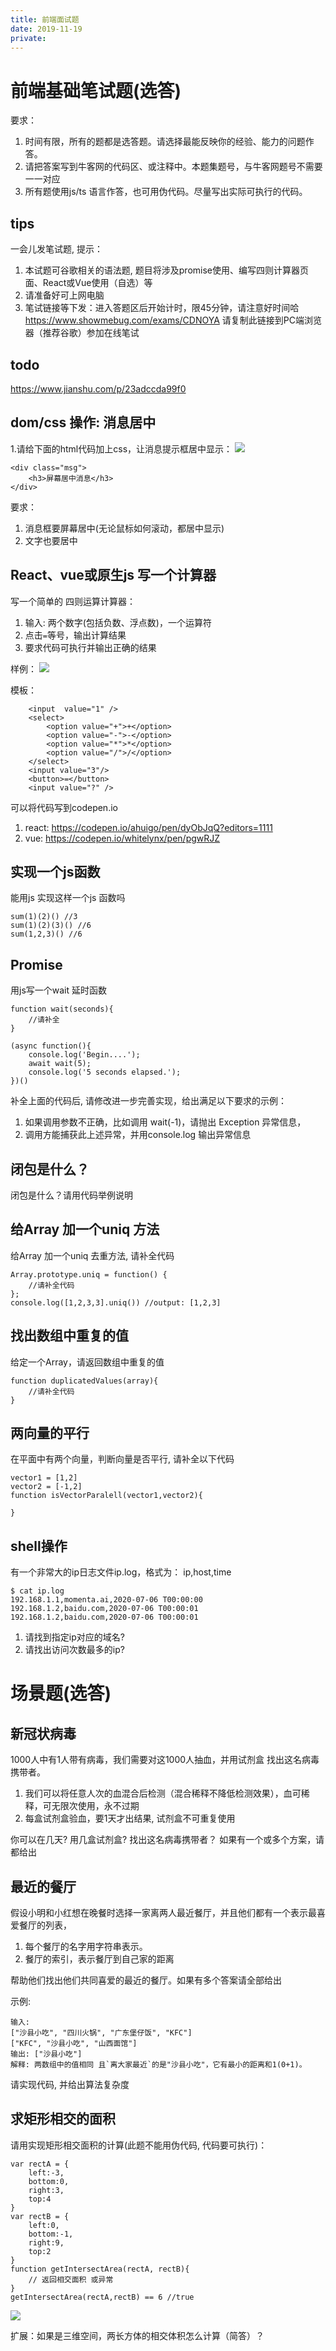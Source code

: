 ```yaml
---
title: 前端面试题
date: 2019-11-19
private: 
---
```

# 前端基础笔试题(选答)
要求：
1. 时间有限，所有的题都是选答题。请选择最能反映你的经验、能力的问题作答。
2. 请把答案写到牛客网的代码区、或注释中。本题集题号，与牛客网题号不需要一一对应
3. 所有题使用js/ts 语言作答，也可用伪代码。尽量写出实际可执行的代码。

## tips
一会儿发笔试题, 提示：
1. 本试题可谷歌相关的语法题, 题目将涉及promise使用、编写四则计算器页面、React或Vue使用（自选）等
2. 请准备好可上网电脑
3. 笔试链接等下发：进入答题区后开始计时，限45分钟，请注意好时间哈
https://www.showmebug.com/exams/CDNOYA 请复制此链接到PC端浏览器（推荐谷歌）参加在线笔试

## todo
https://www.jianshu.com/p/23adccda99f0

## dom/css 操作: 消息居中
1.请给下面的html代码加上css，让消息提示框居中显示：
![](../../img/news/js-interview-css-center.png)

    <div class="msg">
        <h3>屏幕居中消息</h3>
    </div>

要求：
1. 消息框要屏幕居中(无论鼠标如何滚动，都居中显示)
2. 文字也要居中

## React、vue或原生js 写一个计算器
写一个简单的 四则运算计算器：
1. 输入: 两个数字(包括负数、浮点数)，一个运算符
2. 点击`=`等号，输出计算结果
3. 要求代码可执行并输出正确的结果

样例：
![](../../img/news/js-interview-calc.png)

模板：

        <input  value="1" />
        <select>
            <option value="+">+</option>
            <option value="-">-</option>
            <option value="*">*</option>
            <option value="/">/</option>
        </select>
        <input value="3"/>
        <button>=</button>
        <input value="?" />

可以将代码写到codepen.io

1. react: https://codepen.io/ahuigo/pen/dyObJqQ?editors=1111
1. vue: https://codepen.io/whitelynx/pen/pgwRJZ

## 实现一个js函数
能用js 实现这样一个js 函数吗

    sum(1)(2)() //3
    sum(1)(2)(3)() //6
    sum(1,2,3)() //6

## Promise 
用js写一个wait 延时函数

    function wait(seconds){
        //请补全
    }

    (async function(){
        console.log('Begin....');
        await wait(5);
        console.log('5 seconds elapsed.');
    })()

补全上面的代码后, 请修改进一步完善实现，给出满足以下要求的示例：
1. 如果调用参数不正确，比如调用 wait(-1)，请抛出 Exception 异常信息，
2. 调用方能捕获此上述异常，并用console.log 输出异常信息

## 闭包是什么？
闭包是什么？请用代码举例说明

## 给Array 加一个uniq 方法
给Array 加一个uniq 去重方法, 请补全代码

    Array.prototype.uniq = function() {
        //请补全代码
    };
    console.log([1,2,3,3].uniq()) //output: [1,2,3]

## 找出数组中重复的值
给定一个Array，请返回数组中重复的值

    function duplicatedValues(array){
        //请补全代码
    }

## 两向量的平行
在平面中有两个向量，判断向量是否平行, 请补全以下代码

    vector1 = [1,2]
    vector2 = [-1,2]
    function isVectorParalell(vector1,vector2){

    }

## shell操作
有一个非常大的ip日志文件ip.log，格式为： ip,host,time

    $ cat ip.log
    192.168.1.1,momenta.ai,2020-07-06 T00:00:00
    192.168.1.2,baidu.com,2020-07-06 T00:00:01
    192.168.1.2,baidu.com,2020-07-06 T00:00:01

1. 请找到指定ip对应的域名?
2. 请找出访问次数最多的ip?

# 场景题(选答)

## 新冠状病毒
1000人中有1人带有病毒，我们需要对这1000人抽血，并用试剂盒 找出这名病毒携带者。
1. 我们可以将任意人次的血混合后检测（混合稀释不降低检测效果），血可稀释，可无限次使用，永不过期
2. 每盒试剂盒验血，要1天才出结果, 试剂盒不可重复使用

你可以在几天? 用几盒试剂盒? 找出这名病毒携带者？
如果有一个或多个方案，请都给出

## 最近的餐厅
假设小明和小红想在晚餐时选择一家离两人最近餐厅，并且他们都有一个表示最喜爱餐厅的列表，
1. 每个餐厅的名字用字符串表示。
1. 餐厅的索引，表示餐厅到自己家的距离

帮助他们找出他们共同喜爱的最近的餐厅。如果有多个答案请全部给出 

示例:

    输入:
    ["沙县小吃", "四川火锅", "广东堡仔饭", "KFC"]
    ["KFC", "沙县小吃", "山西面馆"]
    输出: ["沙县小吃"]
    解释: 两数组中的值相同 且`离大家最近`的是"沙县小吃"，它有最小的距离和1(0+1)。

请实现代码, 并给出算法复杂度

## 求矩形相交的面积
请用实现矩形相交面积的计算(此题不能用伪代码, 代码要可执行)：

    var rectA = {
        left:-3, 
        bottom:0, 
        right:3, 
        top:4
    }
    var rectB = {
        left:0, 
        bottom:-1, 
        right:9, 
        top:2
    }
    function getIntersectArea(rectA, rectB){
        // 返回相交面积 或异常
    }
    getIntersectArea(rectA,rectB) == 6 //true

![](../../img/news/interview-js.png)

扩展：如果是三维空间，两长方体的相交体积怎么计算（简答）？